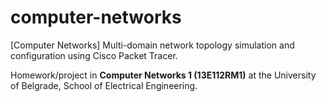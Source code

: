 # computer-networks
[Computer Networks] Multi-domain network topology simulation and configuration using Cisco Packet Tracer.

Homework/project in **Computer Networks 1 (13E112RM1)** at the University of Belgrade, School of Electrical Engineering.
